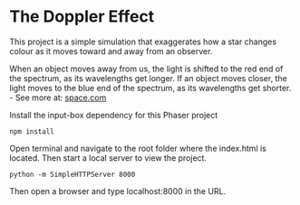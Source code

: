 # The Doppler Effect

This project is a simple simulation that exaggerates how a star changes colour as it moves toward and away from an observer.

When an object moves away from us, the light is shifted to the red end of the spectrum, as its wavelengths get longer. If an object moves closer, the light moves to the blue end of the spectrum, as its wavelengths get shorter. - See more at: [space.com](http://www.space.com/25732-redshift-blueshift.html#sthash.QoGW1tRx.dpuf)

Install the input-box dependency for this Phaser project

    npm install

Open terminal and navigate to the root folder where the index.html is located. Then start a local server to view the project.

    python -m SimpleHTTPServer 8000

Then open a browser and type localhost:8000 in the URL.

